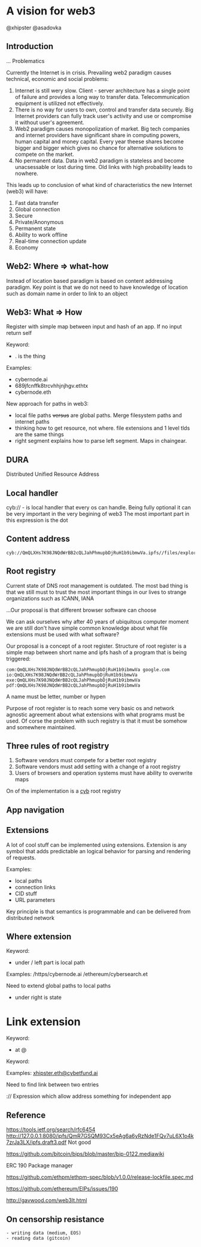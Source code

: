 # A vision for web3
@xhipster @asadovka

## Introduction
... Problematics 

Currently the Internet is in crisis. Prevailing web2 paradigm causes technical, economic and social problems: 

1. Internet is still wery slow. Client - server architecture has a single point of failure and provides a long way to transfer data. Telecommunication equipment is utilized not effectively.
2. There is no way for users to own, control and transfer data securely. Big Internet providers can fully track user's activity and use or compromise it without user's agreement. 
3. Web2 paradigm causes monopolization of market. Big tech companies and internet providers have significant share in computing powers, human capital and money capital. Every year theese shares become bigger and bigger which gives no chance for alternative solutions to compete on the market.
4. No permanent data. Data in web2 paradigm is stateless and become unacsessable or lost during time. Old links with high probability leads to nowhere.

This leads up to conclusion of what kind of characteristics the new Internet (web3) will have:

1. Fast data transfer
2. Global connection
3. Secure
4. Private/Anonymous
5. Permanent state
6. Ability to work offline
7. Real-time connection update
8. Economy




## Web2: Where => what-how

Instead of location based paradigm is based on content addressing paradigm. Key point is that we do not need to have knowledge of location such as domain name in order to link to an object

## Web3: What => How

Register with simple map between input and hash of an app. If no input return self

Keyword:
- . is the thing

Examples:
- cybernode.ai
- 689jfcnffk8trcvhhjnjhgv.ethtx
- cybernode.eth

New approach for paths in web3:
- local file paths ~~versus~~ are global paths. Merge filesystem paths and internet paths
- thinking how to get resource, not where. file extensions and 1 level tlds are the same things
- right segment explains how to parse left segment. Maps in chaingear.

## DURA

Distributed Unified Resource Address

[local-handler]://[content-address].[root-registry-name]//[app-navigation]

## Local handler
cyb:// - is local handler that every os can handle. Being fully optional it can be very important in the very begining of web3
The most important part in this expression is the dot

## Content address
```
cyb://QmQLXHs7K98JNQdWrBB2cQLJahPhmupbDjRuH1b9ibmwVa.ipfs//files/explorer
```

## Root registry

Current state of DNS root management is outdated. The most bad thing is that we still must to trust the most important things in our lives to strange organizations such as ICANN, IANA

...Our proposal is that different browser software can choose

We can ask ourselves why after 40 years of ubiquitous computer moment we are still don't have simple common knowledge about what file extensions must be used with what software?

Our proposal is a concept of a root register. Structure of root register is a simple map between short name and ipfs hash of a program that is being triggered:

```
com:QmQLXHs7K98JNQdWrBB2cQLJahPhmupbDjRuH1b9ibmwVa google.com
io:QmQLXHs7K98JNQdWrBB2cQLJahPhmupbDjRuH1b9ibmwVa
exe:QmQLXHs7K98JNQdWrBB2cQLJahPhmupbDjRuH1b9ibmwVa
pdf:QmQLXHs7K98JNQdWrBB2cQLJahPhmupbDjRuH1b9ibmwVa
```
A name must be letter, number or hypen


Purpose of root register is to reach some very basic os and network agnostic agreement about what extensions with what programs must be used. Of corse the problem with such registry is that it must be somehow and somewhere maintained.

## Three rules of root registry
1. Software vendors must compete for a better root registry
2. Software vendors must add setting with a change of a root registry
3. Users of browsers and operation systems must have ability to overwrite maps

On of the implementation is a [cyb](QmQLXHs7K98JNQdWrBB2cQLJahPhmupbDjRuH1b9ibmwVa.md) root registry

## App navigation

## Extensions

A lot of cool stuff can be implemented using extensions. Extension is any symbol that adds predictable an logical behavior for parsing and rendering of requests.

Examples:
- local paths
- connection links
- CID stuff
- URL parameters

Key principle is that semantics is programmable and can be delivered from distributed network

## Where extension

Keyword:
- under / left part is local path

Examples:
/https/cybernode.ai
/ethereum/cybersearch.et

Need to extend global paths to local paths

- under right is state

# Link extension

Keyword:
- at @

Keyword:

Examples:
xhipster.eth@cybetfund.ai

Need to find link between two entries

:// Expression which allow address something for independent app

## Reference

https://tools.ietf.org/search/rfc6454
http://127.0.0.1:8080/ipfs/QmR7GSQM93Cx5eAg6a6yRzNde1FQv7uL6X1o4k7zrJa3LX/ipfs.draft3.pdf
Not good

https://github.com/bitcoin/bips/blob/master/bip-0122.mediawiki

ERC 190 Package manager

https://github.com/ethpm/ethpm-spec/blob/v1.0.0/release-lockfile.spec.md

https://github.com/ethereum/EIPs/issues/190


http://gavwood.com/web3lt.html

## On censorship resistance
    - writing data (medium, EOS)
    - reading data (gitcoin)
